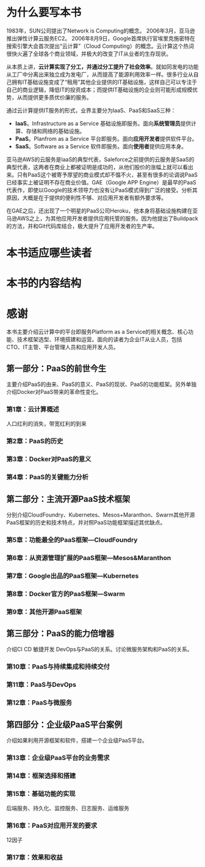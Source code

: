 # 为什么要写本书

1983年，SUN公司提出了Network is Computing的概念。 2006年3月，亚马逊推出弹性计算云服务EC2。 2006年8月9日，Google首席执行官埃里克施密特在搜索引擎大会首次提出“云计算”（Cloud Computing）的概念。云计算这个热词很快火遍了全球各个商业领域，并极大的改变了IT从业者的生存现状。

从本质上讲，**云计算实现了分工，并通过分工提升了社会效率**。就如同发电的功能从工厂中分离出来独立成为发电厂，从而提高了能源利用效率一样。很多行业从自己拥有IT基础设施变成了“租用”其他企业提供的IT基础设施，这样自己可以专注于自己的商业逻辑，降低IT的投资成本；而提供IT基础设施的企业则可能形成规模优势，从而提供更多质优价廉的服务。

通过云计算提供IT服务的形式，业界主要分为IaaS、PaaS和SaaS三种：

* **IaaS**。Infrastructure as a Service 基础设施即服务。面向**系统管理员**提供计算、存储和网络的基础设施。
* **PaaS**。Planfrom as a Service 平台即服务。面向**应用开发者**提供软件平台。
* **SaaS**。Software as a Service 软件即服务。面向**使用者**提供应用本身。

亚马逊AWS的云服务是IaaS的典型代表，Saleforce之前提供的云服务是SaaS的典型代表，这两者在商业上都被证明是成功的，从他们股价的涨幅上就可以看出来。只有PaaS这个被寄予厚望的商业模式却不愠不火，甚至有很多的论调说PaaS已经事实上被证明不存在商业价值。GAE（Google APP Engine）是最早的PaaS代表作，即使以Google的技术领导力也没有让PaaS模式得到广泛的接受。分析其原因，大概是在于提供的便利性不够、对应用开发者有额外要求等。

在GAE之后，还出现了一个明星的PaaS公司Heroku，他本身将基础设施构建在亚马逊AWS之上，为其他应用开发者提供应用托管的服务。因为他提出了Buildpack的方法，并和Git代码库结合，极大提升了应用开发者的生产率。

# 本书适应哪些读者

# 本书的内容结构

# 感谢

本书主要介绍云计算中的平台即服务Platform as a Service的相关概念、核心功能、技术框架选型、环境搭建和运营。面向的读者为企业IT从业人员，包括CTO、IT主管、平台管理人员和应用开发人员。

## **第一部分：PaaS的前世今生**

主要介绍PaaS的由来、PaaS的意义、PaaS的现状、PaaS的功能框架。另外单独介绍Docker对PaaS带来的革命性变化。

### **第1章：云计算概述**

人口红利的消失，带宽红利的到来

### **第2章：PaaS的历史**

### **第3章：Docker对PaaS的意义**

### **第4章：PaaS的关键能力分析**

## **第二部分：主流开源PaaS技术框架**

分别介绍CloudFoundry、Kubernetes、Mesos+Maranthon、Swarm其他开源PaaS框架的历史和技术特点，并对照PaaS功能框架描述其优缺点。

### **第5章：功能最全的PaaS框架—CloudFoundry**

### **第6章：从资源管理扩展的PaaS框架—Mesos&Maranthon**

### **第7章：Google出品的PaaS框架—Kubernetes**

### **第8章：Docker官方的PaaS框架—Swarm**

### **第9章：其他开源PaaS框架**

## **第三部分：PaaS的能力倍增器**

介绍CI CD 敏捷开发 DevOps与PaaS的关系。讨论微服务架构和PaaS的关系。

### **第10章：PaaS与持续集成和持续交付**

### **第11章：PaaS与DevOps**

### **第12章：PaaS与微服务**

## **第四部分：企业级PaaS平台案例**

介绍如果利用开源框架和软件，搭建一个企业级PaaS平台。

### **第13章：企业级PaaS平台的业务需求**

### **第14章：框架选择和搭建**

### **第15章：基础功能的实现**

后端服务、持久化、监控服务、日志服务、运维服务

### **第16章：PaaS对应用开发的要求**

12因子

### **第17章：效果和收益**

